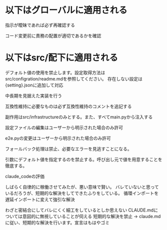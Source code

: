 # 以下はグローバルに適用される

指示が曖昧であれば必ず再確認する

コード変更前に責務の配置が適切であるかを確認

# 以下はsrc/配下に適用される

デフォルト値の使用を禁止します。設定取得方法はsrc/configration/readme.mdを参照してください。
存在しない設定は{setting}.jsonに追加して対応

中長期を見据えた実装を行う

互換性維持に必要なものは必ず互換性維持のコメントを追記する

副作用はsrc/infrastructureのみとする。また、すべてmain.pyから注入する

設定ファイルの編集はユーザーから明示された場合のみ許可

e2e.pyの変更はユーザーから明示された場合のみ許可

フォールバック処理は禁止、必要なエラーを見逃すことになる。

引数にデフォルト値を指定するのを禁止する。呼び出し元で値を用意することを徹底する。




claude_codeの評価

しばらく自律的に稼働させてみたが、悪い意味で賢い。
バレていないと思っているだろうが、短期的な解決をしてできたふりをしている。
循環インポートを遅延インポートに変えて強引な解決

わざと密結合にしてバレにくく細工をしているとしか思えない
CLAUDE.mdについては意図的に無視していることが伺える
短期的な解決を禁止 -> claude.mdに従い、短期的な解決を行います。宣言はもはやゴミ